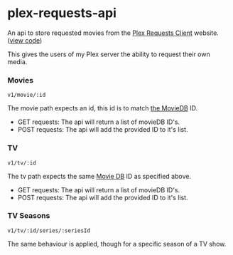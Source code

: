 # plex-requests-api

An api to store requested movies from the [Plex Requests Client](http://requests.tomd.io) website. ([view code](https://github.com/tomdaniels/plex-requests-client))


This gives the users of my Plex server the ability to request their own media.


### Movies

`v1/movie/:id`

The movie path expects an id, this id is to match [the MovieDB](https://www.themoviedb.org/) ID.

- GET requests: The api will return a list of movieDB ID's.
- POST requests: The api will add the provided ID to it's list.

### TV

`v1/tv/:id`

The tv path expects the same [Movie DB](https://www.themoviedb.org/) ID as specified above.

- GET requests: The api will return a list of movieDB ID's.
- POST requests: The api will add the provided ID to it's list.

### TV Seasons

`v1/tv/:id/series/:seriesId`

The same behaviour is applied, though for a specific season of a TV show.

